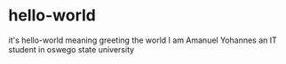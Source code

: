 # hello-world
it's hello-world meaning greeting the world
I am Amanuel Yohannes an IT student in oswego state university
